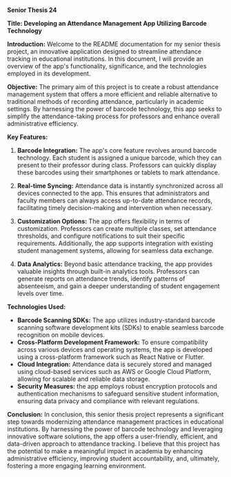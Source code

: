 **Senior Thesis 24**

**Title: Developing an Attendance Management App Utilizing Barcode Technology**

**Introduction:**
Welcome to the README documentation for my senior thesis project, an innovative application designed to streamline attendance tracking in educational institutions. In this document, I will provide an overview of the app's functionality, significance, and the technologies employed in its development.

**Objective:**
The primary aim of this project is to create a robust attendance management system that offers a more efficient and reliable alternative to traditional methods of recording attendance, particularly in academic settings. By harnessing the power of barcode technology, this app seeks to simplify the attendance-taking process for professors and enhance overall administrative efficiency.

**Key Features:**
1. **Barcode Integration:** The app's core feature revolves around barcode technology. Each student is assigned a unique barcode, which they can present to their professor during class. Professors can quickly display these barcodes using their smartphones or tablets to mark attendance.

2. **Real-time Syncing:** Attendance data is instantly synchronized across all devices connected to the app. This ensures that administrators and faculty members can always access up-to-date attendance records, facilitating timely decision-making and intervention when necessary.

3. **Customization Options:** The app offers flexibility in terms of customization. Professors can create multiple classes, set attendance thresholds, and configure notifications to suit their specific requirements. Additionally, the app supports integration with existing student management systems, allowing for seamless data exchange.

4. **Data Analytics:** Beyond basic attendance tracking, the app provides valuable insights through built-in analytics tools. Professors can generate reports on attendance trends, identify patterns of absenteeism, and gain a deeper understanding of student engagement levels over time.

**Technologies Used:**
- **Barcode Scanning SDKs:** The app utilizes industry-standard barcode scanning software development kits (SDKs) to enable seamless barcode recognition on mobile devices.
- **Cross-Platform Development Framework:** To ensure compatibility across various devices and operating systems, the app is developed using a cross-platform framework such as React Native or Flutter.
- **Cloud Integration:** Attendance data is securely stored and managed using cloud-based services such as AWS or Google Cloud Platform, allowing for scalable and reliable data storage.
- **Security Measures:** the app employs robust encryption protocols and authentication mechanisms to safeguard sensitive student information, ensuring data privacy and compliance with relevant regulations.

**Conclusion:**
In conclusion, this senior thesis project represents a significant step towards modernizing attendance management practices in educational institutions. By harnessing the power of barcode technology and leveraging innovative software solutions, the app offers a user-friendly, efficient, and data-driven approach to attendance tracking. I believe that this project has the potential to make a meaningful impact in academia by enhancing administrative efficiency, improving student accountability, and, ultimately, fostering a more engaging learning environment.
